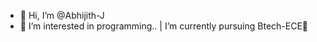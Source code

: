 - 👋 Hi, I’m @Abhijith-J
- 👀 I’m interested in programming.. | I’m currently pursuing Btech-ECE💫
 

<!---
Abhijith-J-Official/Abhijith-J-Official is a ✨ special ✨ repository because its `README.md` (this file) appears on your GitHub profile.
You can click the Preview link to take a look at your changes.
--->
